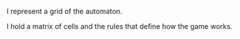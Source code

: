 I represent a grid of the automaton.

I hold a matrix of cells and the rules that define how the game works.